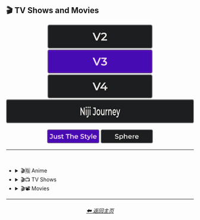 <h2>🎬 TV Shows and Movies</h2>

<div align="center">

[<img src="/Images/Repo_Parts/Buttons/Version_Buttons/button_version_V2_inactive_third.webp?raw=true" alt="MidJourney V2" height="64" />](/Pages/MJ_V2/Style_Pages/Sphere/TV_and_Movies.md)
[<img src="/Images/Repo_Parts/Buttons/Version_Buttons/button_version_V3_active_third.webp?raw=true" alt="MidJourney V3" height="64" />](/Pages/MJ_V3/Style_Pages/Just_The_Style/TV_and_Movies.md)
[<img src="/Images/Repo_Parts/Buttons/Version_Buttons/button_version_V4_inactive_third.webp?raw=true" alt="MidJourney V4" height="64" />](/Pages/MJ_V4/Style_Pages/Just_The_Style/TV_and_Movies.md)
<br>
[<img src="/Images/Repo_Parts/Buttons/Version_Buttons/button_version_niji_inactive_full.webp?raw=true" alt="Niji Journey" height="64" />](/Pages/Niji_Journey/Style_Pages/TV_and_Movies.md)

[<img src="/Images/Repo_Parts/Buttons/Image_Type_Buttons/button_just_the_style_active.webp?raw=true" alt="Just The Style" width="140.5" />](/Pages/MJ_V3/Style_Pages/Just_The_Style/TV_and_Movies.md)
[<img src="/Images/Repo_Parts/Buttons/Image_Type_Buttons/button_sphere_inactive.webp?raw=true" alt="Sphere" width="140.5" />](/Pages/MJ_V3/Style_Pages/Sphere/TV_and_Movies.md)

</div>

<hr>
<br>


- <details><summary>🎬🈯 Anime</summary><p><div align="center">

    | Akira | Attack on Titan | Bakuman |
    | :-: | :-: | :-: |
    | <img src="/Images/MJ_V3/MidJourney_Styles/TV_and_Movies/Akira.webp?raw=true" width="256" /> | <img src="/Images/MJ_V3/MidJourney_Styles/TV_and_Movies/Attack_on_Titan.webp?raw=true" width="256" /> | <img src="/Images/MJ_V3/MidJourney_Styles/TV_and_Movies/Bakuman.webp?raw=true" width="256" /> |
    
    <br>

    | Code Geass | Cowboy Bebop | Death Note |
    | :-: | :-: | :-: |
    | <img src="/Images/MJ_V3/MidJourney_Styles/TV_and_Movies/Code_Geass.webp?raw=true" width="256" /> | <img src="/Images/MJ_V3/MidJourney_Styles/TV_and_Movies/Cowboy_Bebop.webp?raw=true" width="256" /> | <img src="/Images/MJ_V3/MidJourney_Styles/TV_and_Movies/Death_Note.webp?raw=true" width="256" /> |
    
    <br>

    | Detective Conan | Dr Stone | Dragon Ball Z |
    | :-: | :-: | :-: |
    | <img src="/Images/MJ_V3/MidJourney_Styles/TV_and_Movies/Detective_Conan.webp?raw=true" width="256" /> | <img src="/Images/MJ_V3/MidJourney_Styles/TV_and_Movies/Dr_Stone.webp?raw=true" width="256" /> | <img src="/Images/MJ_V3/MidJourney_Styles/TV_and_Movies/Dragon_Ball_Z.webp?raw=true" width="256" /> |
    
    <br>

    | Fullmetal Alchemist | Gintama | Great Teacher Onizuka |
    | :-: | :-: | :-: |
    | <img src="/Images/MJ_V3/MidJourney_Styles/TV_and_Movies/Fullmetal_Alchemist.webp?raw=true" width="256" /> | <img src="/Images/MJ_V3/MidJourney_Styles/TV_and_Movies/Gintama.webp?raw=true" width="256" /> | <img src="/Images/MJ_V3/MidJourney_Styles/TV_and_Movies/Great_Teacher_Onizuka.webp?raw=true" width="256" /> |
    
    <br>

    | Gurren Lagann | Haikyu | Hajime no Ippo |
    | :-: | :-: | :-: |
    | <img src="/Images/MJ_V3/MidJourney_Styles/TV_and_Movies/Gurren_Lagann.webp?raw=true" width="256" /> | <img src="/Images/MJ_V3/MidJourney_Styles/TV_and_Movies/Haikyu.webp?raw=true" width="256" /> | <img src="/Images/MJ_V3/MidJourney_Styles/TV_and_Movies/Hajime_no_Ippo.webp?raw=true" width="256" /> |
    
    <br>

    | Hunter_x_Hunter | Inuyasha | Jojos Bizzare Adventures |
    | :-: | :-: | :-: |
    | <img src="/Images/MJ_V3/MidJourney_Styles/TV_and_Movies/Hunter_x_Hunter.webp?raw=true" width="256" /> | <img src="/Images/MJ_V3/MidJourney_Styles/TV_and_Movies/Inuyasha.webp?raw=true" width="256" /> | <img src="/Images/MJ_V3/MidJourney_Styles/TV_and_Movies/Jojos_Bizzare_Adventures.webp?raw=true" width="256" /> |
    
    <br>

    | Jujutsu Kaisen | Kimetsu no Yaiba (Demon Slayer) | Koe no Katachi |
    | :-: | :-: | :-: |
    | <img src="/Images/MJ_V3/MidJourney_Styles/TV_and_Movies/Jujutsu_Kaisen.webp?raw=true" width="256" /> | <img src="/Images/MJ_V3/MidJourney_Styles/TV_and_Movies/Kimetsu_no_Yaiba_Demon_Slayer.webp?raw=true" width="256" /> | <img src="/Images/MJ_V3/MidJourney_Styles/TV_and_Movies/Koe_no_Katachi.webp?raw=true" width="256" /> |
    
    <br>

    | Mob Psycho 100 | My Hero Academia | Naruto |
    | :-: | :-: | :-: |
    | <img src="/Images/MJ_V3/MidJourney_Styles/TV_and_Movies/Mob_Psycho_100.webp?raw=true" width="256" /> | <img src="/Images/MJ_V3/MidJourney_Styles/TV_and_Movies/My_Hero_Academia.webp?raw=true" width="256" /> | <img src="/Images/MJ_V3/MidJourney_Styles/TV_and_Movies/Naruto.webp?raw=true" width="256" /> |
    
    <br>

    | Pokemon | Pokémon |
    | :-: | :-: |
    | <img src="/Images/MJ_V3/MidJourney_Styles/TV_and_Movies/Pokemon.webp?raw=true" width="256" /> | <img src="/Images/MJ_V3/MidJourney_Styles/Pokemon (2).webp?raw=true" width="256" /> |

    <br>
    
    | One Piece | Ruroni Kenshin |
    | :-: | :-: |
    | <img src="/Images/MJ_V3/MidJourney_Styles/TV_and_Movies/One_Piece.webp?raw=true" width="256" /> | <img src="/Images/MJ_V3/MidJourney_Styles/TV_and_Movies/Ruroni_Kenshin.webp?raw=true" width="256" /> |
    
    <br>

    | Spirited Away | Steins Gate | Sword Art Online |
    | :-: | :-: | :-: |
    | <img src="/Images/MJ_V3/MidJourney_Styles/TV_and_Movies/Spirited_Away.webp?raw=true" width="256" /> | <img src="/Images/MJ_V3/MidJourney_Styles/TV_and_Movies/Steins_Gate.webp?raw=true" width="256" /> | <img src="/Images/MJ_V3/MidJourney_Styles/TV_and_Movies/Sword_Art_Online.webp?raw=true" width="256" /> |
    
    <br>

    | Vinland Saga |
    | :-: |
    | <img src="/Images/MJ_V3/MidJourney_Styles/TV_and_Movies/Vinland_Saga.webp?raw=true" width="256" /> |

    </div></p></details>



- <details><summary>🎬📺 TV Shows</summary><p><div align="center">

    | TV Show |
    | :-: |
    | <img src="/Images/MJ_V3/MidJourney_Styles/Wave_13/TV_Show.webp?raw=true" width="256" /> |
    
    <br>

    | Teletubbies |
    | :-: |
    | <img src="/Images/MJ_V3/MidJourney_Styles/TV_and_Movies/Teletubbies.webp?raw=true" width="256" /> |

    <br>

    | Rick and Morty | Simpsons | Family Guy |
    | :-: | :-: | :-: |
    | <img src="/Images/MJ_V3/MidJourney_Styles/Wave_11/Rick_and_Morty.webp?raw=true" width="256" /> | <img src="/Images/MJ_V3/MidJourney_Styles/TV_and_Movies/Simpsons.webp?raw=true" width="256" /> | <img src="/Images/MJ_V3/MidJourney_Styles/TV_and_Movies/Family_Guy.webp?raw=true" width="256" /> |

    <br>
    
    | Adventure Time |
    | :-: |
    | <img src="/Images/MJ_V3/MidJourney_Styles/Wave_10/Adventure_Time.webp?raw=true" width="256" /> |

    <br>
    
    | Star Trek |
    | :-: |
    | <img src="/Images/MJ_V3/MidJourney_Styles/Wave_14/Star_Trek.webp?raw=true" width="256" /> |

    </div></p></details>



- <details><summary>🎬📽 Movies</summary><p><div align="center">

    | Movie |
    | :-: |
    | <img src="/Images/MJ_V3/MidJourney_Styles/Wave_13/Movie.webp?raw=true" width="256" /> |

    <br>

    | Fantasia |
    | :-: |
    | <img src="/Images/MJ_V3/MidJourney_Styles/Wave_13/Fantasia.webp?raw=true" width="256" /> |

    <br>

    | Tron | In The Style of Tron |
    | :-: | :-: |
    | <img src="/Images/MJ_V3/MidJourney_Styles/TV_and_Movies/Tron.webp?raw=true" width="256" /> | <img src="/Images/MJ_V3/MidJourney_Styles/TV_and_Movies/In_The_Style_of_Tron.webp?raw=true" width="256" /> |

    <br>
    
    | Saw |
    | :-: |
    | <img src="/Images/MJ_V3/MidJourney_Styles/Wave_10/Saw.webp?raw=true" width="256" /> |

    <br>
    
    | Godzilla |
    | :-: |
    | <img src="/Images/MJ_V3/MidJourney_Styles/Wave_14/Godzilla.webp?raw=true" width="256" /> |

    </div></p></details>
    
<hr>
<div align="center">
    <h6><a href="/README.md">⬅ 返回主页</a></h6>
</div>